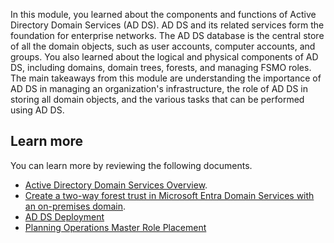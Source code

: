 In this module, you learned about the components and functions of Active Directory Domain Services (AD DS). AD DS and its related services form the foundation for enterprise networks. The AD DS database is the central store of all the domain objects, such as user accounts, computer accounts, and groups. You also learned about the logical and physical components of AD DS, including domains, domain trees, forests, and managing FSMO roles. The main takeaways from this module are understanding the importance of AD DS in managing an organization's infrastructure, the role of AD DS in storing all domain objects, and the various tasks that can be performed using AD DS.

## Learn more

You can learn more by reviewing the following documents.

 -  [Active Directory Domain Services Overview](/windows-server/identity/ad-ds/get-started/virtual-dc/active-directory-domain-services-overview?azure-portal=true).
 -  [Create a two-way forest trust in Microsoft Entra Domain Services with an on-premises domain](/azure/active-directory-domain-services/tutorial-create-forest-trust?azure-portal=true).
 -  [AD DS Deployment](/windows-server/identity/ad-ds/deploy/ad-ds-deployment?azure-portal=true)
 -  [Planning Operations Master Role Placement](/windows-server/identity/ad-ds/plan/planning-operations-master-role-placement?azure-portal=true)
